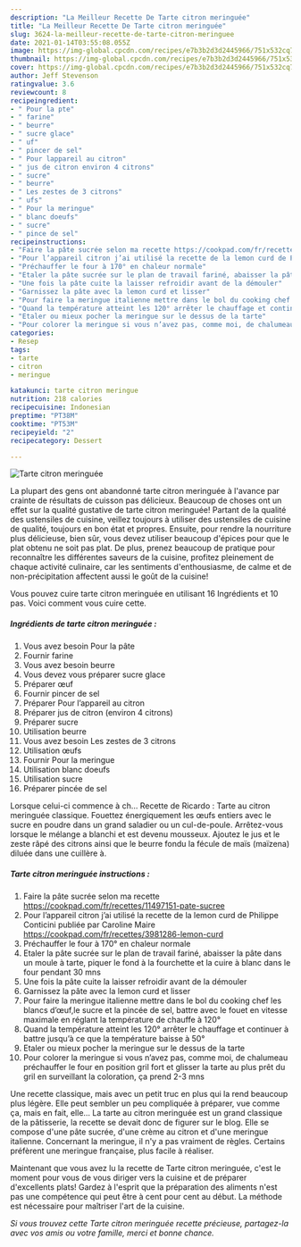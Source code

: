 ```yaml
---
description: "La Meilleur Recette De Tarte citron meringuée"
title: "La Meilleur Recette De Tarte citron meringuée"
slug: 3624-la-meilleur-recette-de-tarte-citron-meringuee
date: 2021-01-14T03:55:08.055Z
image: https://img-global.cpcdn.com/recipes/e7b3b2d3d2445966/751x532cq70/tarte-citron-meringuee-photo-principale-de-la-recette.jpg
thumbnail: https://img-global.cpcdn.com/recipes/e7b3b2d3d2445966/751x532cq70/tarte-citron-meringuee-photo-principale-de-la-recette.jpg
cover: https://img-global.cpcdn.com/recipes/e7b3b2d3d2445966/751x532cq70/tarte-citron-meringuee-photo-principale-de-la-recette.jpg
author: Jeff Stevenson
ratingvalue: 3.6
reviewcount: 8
recipeingredient:
- " Pour la pte"
- " farine"
- " beurre"
- " sucre glace"
- " uf"
- " pincer de sel"
- " Pour lappareil au citron"
- " jus de citron environ 4 citrons"
- " sucre"
- " beurre"
- " Les zestes de 3 citrons"
- " ufs"
- " Pour la meringue"
- " blanc doeufs"
- " sucre"
- " pince de sel"
recipeinstructions:
- "Faire la pâte sucrée selon ma recette https://cookpad.com/fr/recettes/11497151-pate-sucree"
- "Pour l’appareil citron j’ai utilisé la recette de la lemon curd de Philippe Conticini publiée par Caroline Maire https://cookpad.com/fr/recettes/3981286-lemon-curd"
- "Préchauffer le four à 170° en chaleur normale"
- "Etaler la pâte sucrée sur le plan de travail fariné, abaisser la pâte dans un moule à tarte, piquer le fond à la fourchette et la cuire à blanc dans le four pendant 30 mns"
- "Une fois la pâte cuite la laisser refroidir avant de la démouler"
- "Garnissez la pâte avec la lemon curd et lisser"
- "Pour faire la meringue italienne mettre dans le bol du cooking chef les blancs d’œuf,le sucre et la pincée de sel, battre avec le fouet en vitesse maximale en réglant la température de chauffe à 120°"
- "Quand la température atteint les 120° arrêter le chauffage et continuer à battre jusqu’à ce que la température baisse à 50°"
- "Etaler ou mieux pocher la meringue sur le dessus de la tarte"
- "Pour colorer la meringue si vous n’avez pas, comme moi, de chalumeau préchauffer le four en position gril fort et glisser la tarte au plus prêt du gril en surveillant la coloration, ça prend 2-3 mns"
categories:
- Resep
tags:
- tarte
- citron
- meringue

katakunci: tarte citron meringue 
nutrition: 218 calories
recipecuisine: Indonesian
preptime: "PT38M"
cooktime: "PT53M"
recipeyield: "2"
recipecategory: Dessert

---
```



![Tarte citron meringuée](https://img-global.cpcdn.com/recipes/e7b3b2d3d2445966/751x532cq70/tarte-citron-meringuee-photo-principale-de-la-recette.jpg)

La plupart des gens ont abandonné tarte citron meringuée à l'avance par crainte de résultats de cuisson pas délicieux. Beaucoup de choses ont un effet sur la qualité gustative de tarte citron meringuée! Partant de la qualité des ustensiles de cuisine, veillez toujours à utiliser des ustensiles de cuisine de qualité, toujours en bon état et propres. Ensuite, pour rendre la nourriture plus délicieuse, bien sûr, vous devez utiliser beaucoup d'épices pour que le plat obtenu ne soit pas plat. De plus, prenez beaucoup de pratique pour reconnaître les différentes saveurs de la cuisine, profitez pleinement de chaque activité culinaire, car les sentiments d'enthousiasme, de calme et de non-précipitation affectent aussi le goût de la cuisine!

<!--inarticleads1-->

Vous pouvez cuire tarte citron meringuée en utilisant 16 Ingrédients et 10 pas. Voici comment vous cuire cette.

##### Ingrédients de tarte citron meringuée :

1. Vous avez besoin  Pour la pâte
1. Fournir  farine
1. Vous avez besoin  beurre
1. Vous devez vous préparer  sucre glace
1. Préparer  œuf
1. Fournir  pincer de sel
1. Préparer  Pour l’appareil au citron
1. Préparer  jus de citron (environ 4 citrons)
1. Préparer  sucre
1. Utilisation  beurre
1. Vous avez besoin  Les zestes de 3 citrons
1. Utilisation  œufs
1. Fournir  Pour la meringue
1. Utilisation  blanc doeufs
1. Utilisation  sucre
1. Préparer  pincée de sel


Lorsque celui-ci commence à ch… Recette de Ricardo : Tarte au citron meringuée classique. Fouettez énergiquement les œufs entiers avec le sucre en poudre dans un grand saladier ou un cul-de-poule. Arrêtez-vous lorsque le mélange a blanchi et est devenu mousseux. Ajoutez le jus et le zeste râpé des citrons ainsi que le beurre fondu la fécule de maïs (maïzena) diluée dans une cuillère à. 

<!--inarticleads2-->

##### Tarte citron meringuée instructions :

1. Faire la pâte sucrée selon ma recette https://cookpad.com/fr/recettes/11497151-pate-sucree
1. Pour l’appareil citron j’ai utilisé la recette de la lemon curd de Philippe Conticini publiée par Caroline Maire https://cookpad.com/fr/recettes/3981286-lemon-curd
1. Préchauffer le four à 170° en chaleur normale
1. Etaler la pâte sucrée sur le plan de travail fariné, abaisser la pâte dans un moule à tarte, piquer le fond à la fourchette et la cuire à blanc dans le four pendant 30 mns
1. Une fois la pâte cuite la laisser refroidir avant de la démouler
1. Garnissez la pâte avec la lemon curd et lisser
1. Pour faire la meringue italienne mettre dans le bol du cooking chef les blancs d’œuf,le sucre et la pincée de sel, battre avec le fouet en vitesse maximale en réglant la température de chauffe à 120°
1. Quand la température atteint les 120° arrêter le chauffage et continuer à battre jusqu’à ce que la température baisse à 50°
1. Etaler ou mieux pocher la meringue sur le dessus de la tarte
1. Pour colorer la meringue si vous n’avez pas, comme moi, de chalumeau préchauffer le four en position gril fort et glisser la tarte au plus prêt du gril en surveillant la coloration, ça prend 2-3 mns


Une recette classique, mais avec un petit truc en plus qui la rend beaucoup plus légère. Elle peut sembler un peu compliquée à préparer, vue comme ça, mais en fait, elle… La tarte au citron meringuée est un grand classique de la pâtisserie, la recette se devait donc de figurer sur le blog. Elle se compose d&#39;une pâte sucrée, d&#39;une crème au citron et d&#39;une meringue italienne. Concernant la meringue, il n&#39;y a pas vraiment de règles. Certains préfèrent une meringue française, plus facile à réaliser. 

<!--inarticleads1-->

<p>
Maintenant que vous avez lu la recette de Tarte citron meringuée, c'est le moment pour vous de vous diriger vers la cuisine et de préparer d'excellents plats! Gardez à l'esprit que la préparation des aliments n'est pas une compétence qui peut être à cent pour cent au début. La méthode est nécessaire pour maîtriser l'art de la cuisine.
</p>

<p>
<i>Si vous trouvez cette Tarte citron meringuée recette précieuse, partagez-la avec vos amis ou votre famille, merci et bonne chance.</i>
</p>
